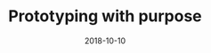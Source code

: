 ---
layout: layouts/talk-page.njk
title: 'Prototyping with purpose'
permalink: '/talks/{{title|slugify}}/'
meta:
  description: >-
    A talk about what prototypes are and why we use them.
  image:
    href: /images/share-image-1.jpg
    alt: Craig Abbott talking at a conference.
date: 2018-10-10
tags:
  - accessibility
eleventyComputed:
  deck: https://speakerdeck.com/abbott567/prototyping-with-purpose
previous:
  - where: DXN Nottingham
    when: 10 October 2018
    link: ''
  - where: NUX Manchester
    when: 4 June 2018
    link: ''
  - where: Generator UX Conference
    when: 17 January 2018
    link: ''
  - where: NUX Newcastle
    when: 28 September 2017
    link: ''
  - where: Sunderland Digital
    when: 19 July 2017
    link: ''
excerpt: |
  A talk about what prototypes are, why we use them, and how to avoid some common mistakes. Techniques and resources you can use, along with some working examples so you can build a prototype of your own.

  Examples of things that have tripped me up in the past as well as suggesting tools we can use to help us test our designs.
---